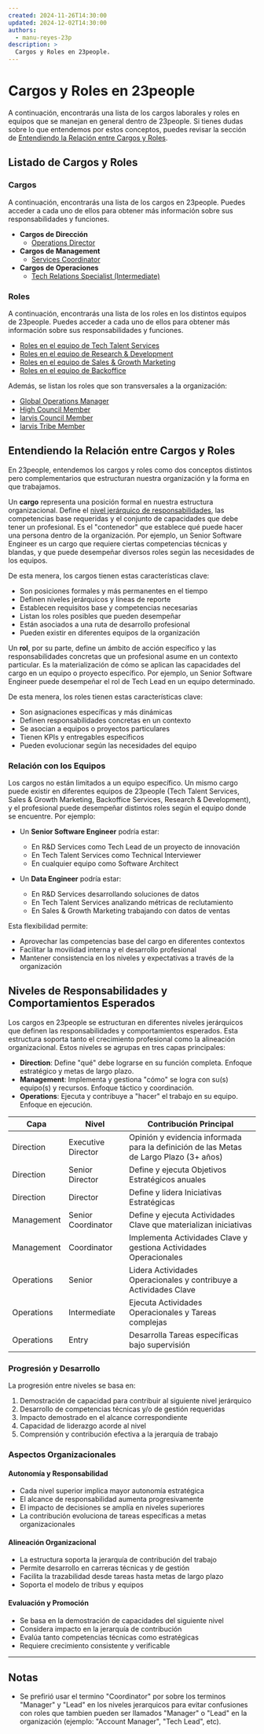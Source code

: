 ```yaml
---
created: 2024-11-26T14:30:00
updated: 2024-12-02T14:30:00
authors:
  - manu-reyes-23p
description: >
  Cargos y Roles en 23people.
---
```


# Cargos y Roles en 23people

A continuación, encontrarás una lista de los cargos laborales y roles en equipos que se manejan en general dentro de 23people. Si tienes dudas sobre lo que entendemos por estos conceptos, puedes revisar la sección de [Entendiendo la Relación entre Cargos y Roles](#entendiendo-la-relación-entre-cargos-y-roles).

## Listado de Cargos y Roles

### Cargos

A continuación, encontrarás una lista de los cargos en 23people. Puedes acceder a cada uno de ellos para obtener más información sobre sus responsabilidades y funciones.

- **Cargos de Dirección**
    - [Operations Director](./positions/operations-director)
- **Cargos de Management**
    - [Services Coordinator](./positions/services-coordinator)
- **Cargos de Operaciones**
    - [Tech Relations Specialist (Intermediate)](./positions/tech-relations-specialist-intermediate)

### Roles

A continuación, encontrarás una lista de los roles en los distintos equipos de 23people. Puedes acceder a cada uno de ellos para obtener más información sobre sus responsabilidades y funciones.

- [Roles en el equipo de Tech Talent Services](../teams/tech-talent-services/team-roles)
- [Roles en el equipo de Research & Development](../teams/research-development/team-roles)
- [Roles en el equipo de Sales & Growth Marketing](../teams/sales-growth-marketing/team-roles)
- [Roles en el equipo de Backoffice](../teams/backoffice-services/team-roles)

Además, se listan los roles que son transversales a la organización:

- [Global Operations Manager](./roles/global-operations-manager.md)
- [High Council Member](../roles/high-council-member.md)
- [Iarvis Council Member](../roles/iarvis-council-member.md)
- [Iarvis Tribe Member](../roles/iarvis-tribe-member.md#operations)

## Entendiendo la Relación entre Cargos y Roles

En 23people, entendemos los cargos y roles como dos conceptos distintos pero complementarios que estructuran nuestra organización y la forma en que trabajamos.

Un **cargo** representa una posición formal en nuestra estructura organizacional. Define el [nivel jerárquico de responsabilidades](./responsibility-levels.md), las competencias base requeridas y el conjunto de capacidades que debe tener un profesional. Es el "contenedor" que establece qué puede hacer una persona dentro de la organización. Por ejemplo, un Senior Software Engineer es un cargo que requiere ciertas competencias técnicas y blandas, y que puede desempeñar diversos roles según las necesidades de los equipos.

De esta menera, los cargos tienen estas características clave:

- Son posiciones formales y más permanentes en el tiempo
- Definen niveles jerárquicos y líneas de reporte
- Establecen requisitos base y competencias necesarias
- Listan los roles posibles que pueden desempeñar
- Están asociados a una ruta de desarrollo profesional
- Pueden existir en diferentes equipos de la organización

Un **rol**, por su parte, define un ámbito de acción específico y las responsabilidades concretas que un profesional asume en un contexto particular. Es la materialización de cómo se aplican las capacidades del cargo en un equipo o proyecto específico. Por ejemplo, un Senior Software Engineer puede desempeñar el rol de Tech Lead en un equipo determinado.

De esta menera, los roles tienen estas características clave:

- Son asignaciones específicas y más dinámicas
- Definen responsabilidades concretas en un contexto
- Se asocian a equipos o proyectos particulares
- Tienen KPIs y entregables específicos
- Pueden evolucionar según las necesidades del equipo

### Relación con los Equipos

Los cargos no están limitados a un equipo específico. Un mismo cargo puede existir en diferentes equipos de 23people (Tech Talent Services, Sales & Growth Marketing, Backoffice Services, Research & Development), y el profesional puede desempeñar distintos roles según el equipo donde se encuentre. Por ejemplo:

- Un **Senior Software Engineer** podría estar:
    - En R&D Services como Tech Lead de un proyecto de innovación
    - En Tech Talent Services como Technical Interviewer
    - En cualquier equipo como Software Architect

- Un **Data Engineer** podría estar:
    - En R&D Services desarrollando soluciones de datos
    - En Tech Talent Services analizando métricas de reclutamiento
    - En Sales & Growth Marketing trabajando con datos de ventas

Esta flexibilidad permite:

- Aprovechar las competencias base del cargo en diferentes contextos
- Facilitar la movilidad interna y el desarrollo profesional
- Mantener consistencia en los niveles y expectativas a través de la organización

## Niveles de Responsabilidades y Comportamientos Esperados

Los cargos en 23people se estructuran en diferentes niveles jerárquicos que definen las responsabilidades y comportamientos esperados. Esta estructura soporta tanto el crecimiento profesional como la alineación organizacional. Estos niveles se agrupas en tres capas principales:

- **Direction**: Define "qué" debe lograrse en su función completa. Enfoque estratégico y metas de largo plazo.
- **Management**: Implementa y gestiona "cómo" se logra con su(s) equipo(s) y recursos. Enfoque táctico y coordinación.
- **Operations**: Ejecuta y contribuye a "hacer" el trabajo en su equipo. Enfoque en ejecución.

| Capa       | Nivel              | Contribución Principal                                                                 |
|------------|--------------------|----------------------------------------------------------------------------------------|
| Direction  | Executive Director | Opinión y evidencia informada para la definición de las Metas de Largo Plazo (3+ años) |
| Direction  | Senior Director    | Define y ejecuta Objetivos Estratégicos anuales                                        |
| Direction  | Director           | Define y lidera Iniciativas Estratégicas                                               |
| Management | Senior Coordinator | Define y ejecuta Actividades Clave que materializan iniciativas                        |
| Management | Coordinator        | Implementa Actividades Clave y gestiona Actividades Operacionales                      |
| Operations | Senior             | Lidera Actividades Operacionales y contribuye a Actividades Clave                      |
| Operations | Intermediate       | Ejecuta Actividades Operacionales y Tareas complejas                                   |
| Operations | Entry              | Desarrolla Tareas específicas bajo supervisión                                         |

### Progresión y Desarrollo

La progresión entre niveles se basa en:

1. Demostración de capacidad para contribuir al siguiente nivel jerárquico
2. Desarrollo de competencias técnicas y/o de gestión requeridas
3. Impacto demostrado en el alcance correspondiente
4. Capacidad de liderazgo acorde al nivel
5. Comprensión y contribución efectiva a la jerarquía de trabajo

### Aspectos Organizacionales

#### Autonomía y Responsabilidad

- Cada nivel superior implica mayor autonomía estratégica
- El alcance de responsabilidad aumenta progresivamente
- El impacto de decisiones se amplía en niveles superiores
- La contribución evoluciona de tareas específicas a metas organizacionales

#### Alineación Organizacional

- La estructura soporta la jerarquía de contribución del trabajo
- Permite desarrollo en carreras técnicas y de gestión
- Facilita la trazabilidad desde tareas hasta metas de largo plazo
- Soporta el modelo de tribus y equipos

#### Evaluación y Promoción

- Se basa en la demostración de capacidades del siguiente nivel
- Considera impacto en la jerarquía de contribución
- Evalúa tanto competencias técnicas como estratégicas
- Requiere crecimiento consistente y verificable

---

## Notas

- Se prefirió usar el termino "Coordinator" por sobre los terminos "Manager" y "Lead" en los niveles jerarquicos para evitar confusiones con roles que tambien pueden ser llamados "Manager" o "Lead" en la organización (ejemplo: "Account Manager", "Tech Lead", etc).
